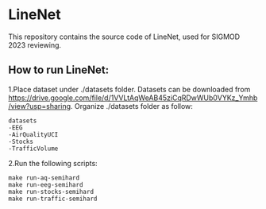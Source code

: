 # LineNet
This repository contains the source code of LineNet, used for SIGMOD 2023 reviewing.

## How to run LineNet:

1.Place dataset under ./datasets folder. 
Datasets can be downloaded from https://drive.google.com/file/d/1VVLtAqWeAB45ziCqRDwWUb0VYKz_Ymhb/view?usp=sharing.
Organize ./datasets folder as follow:

```
datasets
-EEG
-AirQualityUCI
-Stocks
-TrafficVolume
```

2.Run the following scripts:

```
make run-aq-semihard
make run-eeg-semihard
make run-stocks-semihard
make run-traffic-semihard
```
